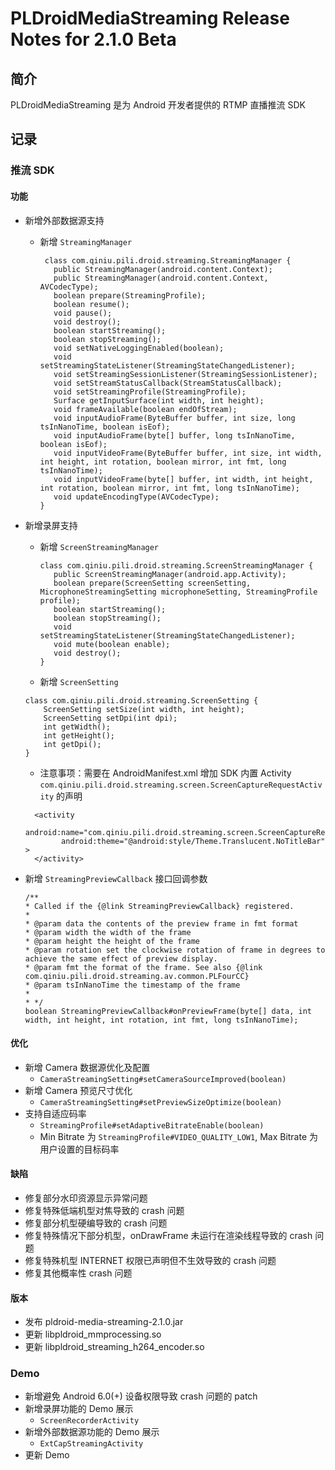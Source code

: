 # PLDroidMediaStreaming Release Notes for 2.1.0 Beta

## 简介
PLDroidMediaStreaming 是为 Android 开发者提供的 RTMP 直播推流 SDK

## 记录

### 推流 SDK
#### 功能
  - 新增外部数据源支持
    - 新增 `StreamingManager`
    
      ```
       class com.qiniu.pili.droid.streaming.StreamingManager {
         public StreamingManager(android.content.Context);
         public StreamingManager(android.content.Context, AVCodecType);
         boolean prepare(StreamingProfile);
         boolean resume();
         void pause();
         void destroy();
         boolean startStreaming();
         boolean stopStreaming();
         void setNativeLoggingEnabled(boolean);
         void setStreamingStateListener(StreamingStateChangedListener);
         void setStreamingSessionListener(StreamingSessionListener);
         void setStreamStatusCallback(StreamStatusCallback);
         void setStreamingProfile(StreamingProfile);
         Surface getInputSurface(int width, int height);
         void frameAvailable(boolean endOfStream);
         void inputAudioFrame(ByteBuffer buffer, int size, long tsInNanoTime, boolean isEof);
         void inputAudioFrame(byte[] buffer, long tsInNanoTime, boolean isEof);
         void inputVideoFrame(ByteBuffer buffer, int size, int width, int height, int rotation, boolean mirror, int fmt, long tsInNanoTime);
         void inputVideoFrame(byte[] buffer, int width, int height, int rotation, boolean mirror, int fmt, long tsInNanoTime);
         void updateEncodingType(AVCodecType);
      }
      ```
  - 新增录屏支持
    - 新增 `ScreenStreamingManager`
    
      ```
      class com.qiniu.pili.droid.streaming.ScreenStreamingManager {
         public ScreenStreamingManager(android.app.Activity);
         boolean prepare(ScreenSetting screenSetting, MicrophoneStreamingSetting microphoneSetting, StreamingProfile profile);
         boolean startStreaming();
         boolean stopStreaming();
         void setStreamingStateListener(StreamingStateChangedListener);
         void mute(boolean enable);
         void destroy();
      }
      ```
    - 新增 `ScreenSetting`
    
    ```
    class com.qiniu.pili.droid.streaming.ScreenSetting {
        ScreenSetting setSize(int width, int height);
        ScreenSetting setDpi(int dpi);
        int getWidth();
        int getHeight();
        int getDpi();
    }
    ```
    
    - 注意事项：需要在 AndroidManifest.xml 增加 SDK 内置 Activity `com.qiniu.pili.droid.streaming.screen.ScreenCaptureRequestActivity` 的声明

    ```
      <activity
            android:name="com.qiniu.pili.droid.streaming.screen.ScreenCaptureRequestActivity"
            android:theme="@android:style/Theme.Translucent.NoTitleBar" >
      </activity>
    ```
  - 新增 `StreamingPreviewCallback` 接口回调参数 
  
    ```
    /**
    * Called if the {@link StreamingPreviewCallback} registered.
    *
    * @param data the contents of the preview frame in fmt format
    * @param width the width of the frame
    * @param height the height of the frame
    * @param rotation set the clockwise rotation of frame in degrees to achieve the same effect of preview display.
    * @param fmt the format of the frame. See also {@link com.qiniu.pili.droid.streaming.av.common.PLFourCC}
    * @param tsInNanoTime the timestamp of the frame
    *
    * */
    boolean StreamingPreviewCallback#onPreviewFrame(byte[] data, int width, int height, int rotation, int fmt, long tsInNanoTime);
    ```

#### 优化
  - 新增 Camera 数据源优化及配置
    - `CameraStreamingSetting#setCameraSourceImproved(boolean)`
  - 新增 Camera 预览尺寸优化
    - `CameraStreamingSetting#setPreviewSizeOptimize(boolean)`
  - 支持自适应码率
    - `StreamingProfile#setAdaptiveBitrateEnable(boolean)`
    - Min Bitrate 为 `StreamingProfile#VIDEO_QUALITY_LOW1`, Max Bitrate 为用户设置的目标码率
      
#### 缺陷
  - 修复部分水印资源显示异常问题
  - 修复特殊低端机型对焦导致的 crash 问题
  - 修复部分机型硬编导致的 crash 问题
  - 修复特殊情况下部分机型，onDrawFrame 未运行在渲染线程导致的 crash 问题
  - 修复特殊机型 INTERNET 权限已声明但不生效导致的 crash 问题
  - 修复其他概率性 crash 问题

#### 版本
  - 发布 pldroid-media-streaming-2.1.0.jar
  - 更新 libpldroid_mmprocessing.so
  - 更新 libpldroid_streaming_h264_encoder.so

### Demo
  - 新增避免 Android 6.0(+) 设备权限导致 crash 问题的 patch
  - 新增录屏功能的 Demo 展示
    - `ScreenRecorderActivity`
  - 新增外部数据源功能的 Demo 展示
    - `ExtCapStreamingActivity`
  - 更新 Demo 
